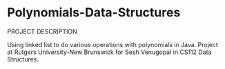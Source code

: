 # Polynomials-Data-Structures

PROJECT DESCRIPTION

Using linked list to do various operations with polynomials in Java. Project at Rutgers University-New Brunswick for Sesh Venugopal in CS112 Data Structures.
